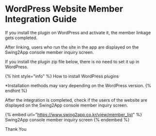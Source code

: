 # WordPress Website Member Integration Guide

If you install the plugin on WordPress and activate it, the member linkage gets completed.

After linking, users who run the site in the app are displayed on the Swing2App console member inquiry screen.

If you install the plugin zip file below, there is no need to set it up in WordPress.

{% hint style="info" %}
How to install WordPress plugins

\*Installation methods may vary depending on the WordPress version.
{% endhint %}

After the integration is completed, check if the users of the website are displayed on the Swing2App console member inquiry screen.

{% embed url="https://www.swing2app.co.kr/view/member_list" %}
Swing2App console member inquiry screen
{% endembed %}

Thank You
